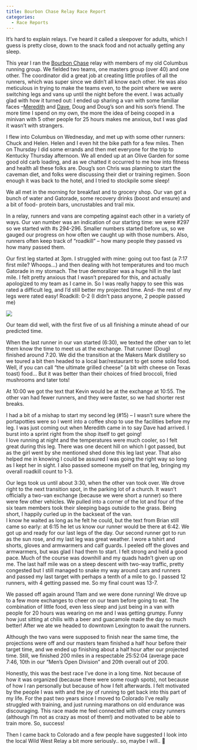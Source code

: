 ```yaml
---
title: Bourbon Chase Relay Race Report
categories:
  - Race Reports
---
```

It&#8217;s hard to explain relays. I&#8217;ve heard it called a sleepover for adults, which I guess is pretty close, down to the snack food and not actually getting any sleep.

This year I ran the [Bourbon Chase](http://bourbonchase.com/) relay with members of my old Columbus running group. We fielded two teams, one masters group (over 40) and one other. The coordinator did a great job at creating little profiles of all the runners, which was super since we didn&#8217;t all know each other. He was also meticulous in trying to make the teams even, to the point where we were switching legs and vans up until the night before the event. I was actually glad with how it turned out: I ended up sharing a van with some familiar faces &#8211;[Meredith](http://meredithrunningworld.blogspot.com/) and [Dave](http://notesandlines.blogspot.com/), Doug and Doug&#8217;s son and his son&#8217;s friend. The more time I spend on my own, the more the idea of being cooped in a minivan with 5 other people for 25 hours makes me anxious, but I was glad it wasn&#8217;t with strangers.

I flew into Columbus on Wednesday, and met up with some other runners: Chuck and Helen. Helen and I even hit the bike path for a few miles. Then on Thursday I did some errands and then met everyone for the trip to Kentucky Thursday afternoon. We all ended up at an Olive Garden for some good old carb loading, and as we chatted it occurred to me how into fitness and health all these folks are. Doug&#8217;s son Chris was planning to start the caveman diet, and folks were discussing their diet or training regimen. Soon enough it was back to the hotel, and I tried to stockpile some sleep!

We all met in the morning for breakfast and to grocery shop. Our van got a bunch of water and Gatorade, some recovery drinks (boost and ensure) and a bit of food- protein bars, uncrustables and trail mix.

In a relay, runners and vans are competing against each other in a variety of ways. Our van number was an indication of our starting time: we were #297 so we started with #s 294-296. Smaller numbers started before us, so we gauged our progress on how often we caught up with those numbers. Also, runners often keep track of &#8220;roadkill&#8221; &#8211; how many people they passed vs how many passed them.

Our first leg started at 3pm. I struggled with mine: going out too fast (a 7:17 first mile? Whoops&#8230;) and then dealing with hot temperatures and too much Gatorade in my stomach. The true demoralizer was a huge hill in the last mile. I felt pretty anxious that I wasn&#8217;t prepared for this, and actually apologized to my team as I came in. So I was really happy to see this was rated a difficult leg, and I&#8217;d still better my projected time. And- the rest of my legs were rated easy! Roadkill: 0-2 (I didn&#8217;t pass anyone, 2 people passed me)

![](/assets/images/elevation-1.gif")

Our team did well, with the first five of us all finishing a minute ahead of our predicted time.

When the last runner in our van started (6:30), we texted the other van to let them know the time to meet us at the exchange. That runner (Doug) finished around 7:20. We did the transition at the Makers Mark distillery so we toured a bit then headed to a local bar/restaurant to get some solid food. Well, if you can call &#8220;the ultimate grilled cheese&#8221; (a blt with cheese on Texas toast) food&#8230; But it was better than their choices of fried broccoli, fried mushrooms and tater tots!

At 10:00 we got the text that Kevin would be at the exchange at 10:55. The other van had fewer runners, and they were faster, so we had shorter rest breaks.

I had a bit of a mishap to start my second leg (#15) &#8211; I wasn&#8217;t sure where the portapotties were so I went into a coffee shop to use the facilities before my leg. I was just coming out when Meredith came in to say Dave had arrived. I burst into a sprint right from the shop itself to get going!  
I love running at night and the temperatures were much cooler, so I felt great during this leg. There was one decent hill on which I got passed, but as the girl went by she mentioned shed done this leg last year. That also helped me in knowing I could be assured I was going the right way so long as I kept her in sight. I also passed someone myself on that leg, bringing my overall roadkill count to 1-3.

Our legs took us until about 3:30, when the other van took over. We drove right to the next transition spot, in the parking lot of a church. It wasn&#8217;t officially a two-van exchange (because we were short a runner) so there were few other vehicles. We pulled into a corner of the lot and four of the six team members took their sleeping bags outside to the grass. Being short, I happily curled up in the backseat of the van.  
I know he waited as long as he felt he could, but the text from Brian still came so early: at 6:15 he let us know our runner would be there at 6:42. We got up and ready for our last legs of the day. Our second runner got to run as the sun rose, and my last leg was great weather. I wore a tshirt and shorts, gloves and armwarmers and calf guards. I peeled off the gloves and armwarmers, but was glad I had them to start. I felt strong and held a good pace. Much of the course was downhill and my quads hadn&#8217;t given up on me. The last half mile was on a steep descent with two-way traffic, pretty congested but I still managed to snake my way around cars and runners and passed my last target with perhaps a tenth of a mile to go. I passed 12 runners, with 4 getting passed me. So my final count was 13-7.

We passed off again around 11am and we were done running! We drove up to a few more exchanges to cheer on our team before going to eat. The combination of little food, even less sleep and just being in a van with people for 20 hours was wearing on me and I was getting grumpy. Funny how just sitting at chilis with a beer and guacamole made the day so much better! After we ate we headed to downtown Lexington to await the runners.

Although the two vans were supposed to finish near the same time, the projections were off and our masters team finished a half hour before their target time, and we ended up finishing about a half hour after our projected time. Still, we finished 200 miles in a respectable 25:52:04 (average pace 7:46, 10th in our &#8220;Men&#8217;s Open Division&#8221; and 20th overall out of 200.

Honestly, this was the best race I&#8217;ve done in a long time. Not because of how it was organized (because there were some rough spots), not because of how I ran personally but because of how I felt afterwards. I felt motivated by the people I was with and the joy of running to get back into this part of my life. For the past two years since I moved to Colorado I&#8217;ve really struggled with training, and just running marathons on old endurance was discouraging. This race made me feel connected with other crazy runners (although I&#8217;m not as crazy as most of them!) and motivated to be able to train more. So, success! 

Then I came back to Colorado and a few people have suggested I look into the local Wild West Relay a bit more seriously.. so, maybe I will.. 🙂